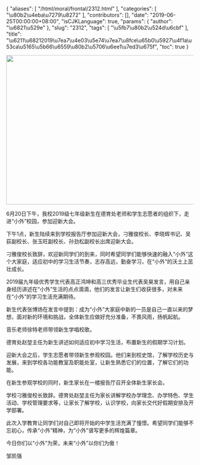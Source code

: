 {
    "aliases": [
        "/html/moral/frontal/2312.html"
    ],
    "categories": [
        "\u80b2\u4eba\u7279\u8272"
    ],
    "contributors": [],
    "date": "2019-06-25T00:00:00+08:00",
    "isCJKLanguage": true,
    "params": {
        "author": "\u6821\u529e"
    },
    "slug": "2312",
    "tags": [
        "\u5fb7\u80b2\u524d\u6cbf"
    ],
    "title": "\u6211\u68212019\u7ea7\u4e03\u5e74\u7ea7\u8fce\u65b0\u5927\u4f1a\u53ca\u5165\u5b66\u6559\u80b2\u5706\u6ee1\u7ed3\u675f",
    "toc": true
}


<img
    src="https://cdn.tfls.online/mirror/full/b60aa10b027337da547a481a2d1a964f18c35ed7.jpg"
    style="display:block;margin-left:auto;margin-right:auto;"
    decoding="async"
    fetchpriority="auto"
    loading="lazy"
    height="400"
    width="600"
/>






 6月20日下午，我校2019级七年级新生在德育处老师和学生志愿者的组织下，走进“小外”校园，参加迎新大会。
 



 下午1点，新生陆续来到学校报告厅参加迎新大会，刁雅俊校长、李晓辉书记、吴荻副校长、张玉旺副校长、孙劲松副校长出席迎新大会。
 



 刁雅俊校长致辞，欢迎新同学们的到来，同时希望同学们能够快速的融入“小外”这个大家庭，适应初中的学习生活节奏，志存高远，勤奋学习，在“小外”的沃土上茁壮成长。
 



 2019届九年级优秀学生代表高正鸿坤和高三优秀毕业生代表吴昊发言，用自己亲身经历讲述在“小外”生活的点点滴滴，他们的发言让新生们收获很多，对未来在“小外”的学习生活充满期待。
 



 新生代表张博炀在发言中提到：成为“小外”大家庭中新的一员是自己一直以来的梦想，面对新的环境和挑战，全体新生应做好充分准备，不畏风雨，扬帆起航。
 



 音乐老师徐特老师带领新生学唱校歌。
 



 德育处赵堃主任为新生讲述如何适应初中学习生活，布置新生的假期学习计划。
 



 迎新大会之后，学生志愿者带领新生参观校园。他们来到校史馆，了解学校历史与发展，来到学校各功能教室及职能处室，让新生熟悉它们的位置，了解它们的功能。
 



 在新生参观学校的同时，新生家长在一楼报告厅召开全体新生家长会。
 



 学校刁雅俊校长致辞。德育处赵堃主任为家长讲解学校办学理念、办学特色、学生活动、学校管理要求等，让家长了解学校，认识学校，向家长交代好假期安排及开学部署。
 



 此次入学教育让同学们对自己即将开始的中学生活充满了憧憬。希望同学们能够不忘初心，传承“小外”精神，为“小外”谱写更多的辉煌篇章。
 



今日你们以“小外”为荣，未来“小外”以你们为傲！
 



 邹凯强
 


  




